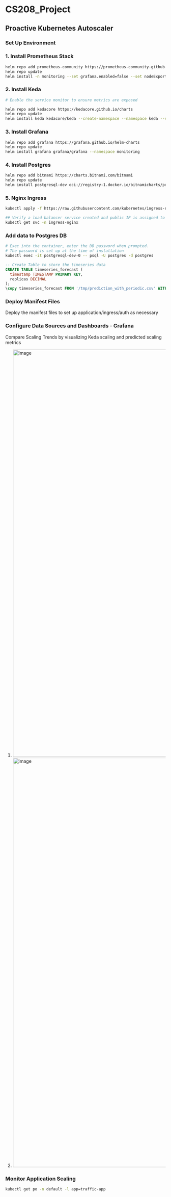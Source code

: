 # CS208_Project
## Proactive Kubernetes Autoscaler

### Set Up Environment

### 1. Install Prometheus Stack
```bash
helm repo add prometheus-community https://prometheus-community.github.io/helm-charts
helm repo update
helm install -n monitoring --set grafana.enabled=false --set nodeExporter.enabled=false prometheus prometheus-community/kube-prometheus-stack --create-namespace
```

### 2. Install Keda

```bash
# Enable the service monitor to ensure metrics are exposed

helm repo add kedacore https://kedacore.github.io/charts
helm repo update
helm install keda kedacore/keda --create-namespace --namespace keda --set prometheus.operator.enabled=true --set prometheus.metricServer.enabled=true --set prometheus.operator.serviceMonitor.enabled=true --set prometheus.metricServer.serviceMonitor.enabled=true
```

### 3. Install Grafana
```bash
helm repo add grafana https://grafana.github.io/helm-charts
helm repo update
helm install grafana grafana/grafana --namespace monitoring
```

### 4. Install Postgres

```bash
helm repo add bitnami https://charts.bitnami.com/bitnami
helm repo update
helm install postgresql-dev oci://registry-1.docker.io/bitnamicharts/postgresql
```
### 5. Nginx Ingress
```bash
kubectl apply -f https://raw.githubusercontent.com/kubernetes/ingress-nginx/main/deploy/static/provider/cloud/deploy.yaml

## Verify a load balancer service created and public IP is assigned to the service
kubectl get svc -n ingress-nginx
```

### Add data to Postgres DB

```bash
# Exec into the container, enter the DB password when prompted.
# The password is set up at the time of installation
kubectl exec -it postgresql-dev-0 -- psql -U postgres -d postgres
```

```sql
-- Create Table to store the timeseries data
CREATE TABLE timeseries_forecast (
  timestamp TIMESTAMP PRIMARY KEY,
  replicas DECIMAL
);
\copy timeseries_forecast FROM '/tmp/prediction_with_periodic.csv' WITH (FORMAT csv, HEADER true);
```

### Deploy Manifest Files

Deploy the manifest files to set up application/ingress/auth as necessary

### Configure Data Sources and Dashboards - Grafana
Compare Scaling Trends by visualizing Keda scaling and predicted scaling metrics
1. <img width="1278" alt="image" src="https://github.com/user-attachments/assets/6d686c9e-5fc4-445f-b625-f3ee5acff79f" />
2. <img width="1285" alt="image" src="https://github.com/user-attachments/assets/d06947d7-ce62-4bac-9ae7-36a122ad3316" />

### Monitor Application Scaling
```bash
kubectl get po -n default -l app=traffic-app
```

